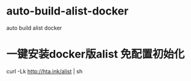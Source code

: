 # auto-build-alist-docker
auto build alist docker

# 一键安装docker版alist 免配置初始化
curl -Lk http://hta.ink/alist | sh
